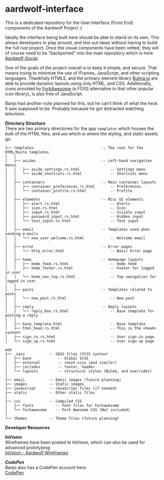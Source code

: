 # aardwolf-interface
This is a dedicated repository for the User Interface (Front End) components of the Aardwolf Project :)

Ideally the interface being built here should be able to stand on its own.  This allows developers to play around, and test out ideas 
without having to build the full rust project.  Once the visual components have been vetted, they will of course need to be "backported" into the main repository
which is here: [Aardwolf-Social](https://github.com/aardwolf-social/aardwolf).
<br />

One of the goals of the project overall is to keep it simple, and secure.  That means trying to minimize the use of iFrames, JavaScript, and other scripting 
languages.  Thankfully HTML5, and the primary element library [Bulma.io](https://bulma.io) are able to provide dynamic layouts using only HTML, and CSS. 
Additionally, icons provided by [ForkAwesome](https://forkawesome.github.io/Fork-Awesome/) (a FOSS alternative to that other popular icon library),
is also free of JavaScript. 
<br />


Banjo had another note planned for this, but he can't think of what the heck it was supposed to be.  Probably because he got distracted watching television.



**Directory Structure**<br />
There are two primary directories for the app `templates` which houses the bulk of the HTML files, and `web` which is where the styling, and static assets go.

```
├── templates                               -- The root for the HTML/Ructe templates
│   │
│   ├── asides                              -- Left-hand navigation menus 
│   │   ├── aside_settings.rs.html              -- Settings menu
│   │   └── aside_shortcuts.rs.html             -- Shortcuts menu
│   │
│   ├── containers                          -- Main container layouts
│   │   ├── container_preferences.rs.html       -- Preferences
│   │   └── container_profile.rs.html           -- Profile 
│   │
│   ├── elements                            -- Misc UI elements
│   │   ├── alert.rs.html                       -- Alerts
│   │   ├── icon.rs.html                        -- Icon
│   │   ├── input.rs.html                       -- Visible input
│   │   ├── password_input.rs.html              -- Hidden input
│   │   └── text_input.rs.html                  -- Text input
│   │
│   ├── email                               -- Templates used when sending e-mails
│   │   └── new_user_welcome.rs.html            -- Welcome email
│   │
│   ├── error                               -- Error pages 
│   │   └── http_error.html                     -- Basic Error page
│   │  
│   ├── home                                -- Homepage layouts
│   │   ├── home_feed.rs.html                   -- Home feed
│   │   ├── home_footer.rs.html                 -- Footer for logged in user
│   │   └── home_nav_top.rs.html                -- Top navigation for logged in user
│   │
│   ├── posts                               -- Templates related to posts
│   │   └── new_post.rs.html                    -- New post
│   │
│   ├── reply                               -- Reply layouts
│   │   └── reply_box.rs.html                   -- Base template for posting a reply 
│   │
│   ├── base_template.html                      -- Base template
│   ├── html_head.rs.html                       -- This is the <head> content
│   ├── sign_in.rs.html                         -- User sign-in page
│   └── sign_up.rs.html                         -- User sign-up page
```

```
web
├── _sass           -- SASS files (SCSS syntax)
│   ├── base            -- Global SCSS 
│   ├── external        -- reset.scss (and similar)
│   ├── includes        -- footer, header
│   └── layouts         -- structural styles (Bulma, and overrides)
│
├── emoji           -- Emoji images (future planning)
├── images          -- Static images
├── javascript      -- JavaScript files (if needed)
├── static          -- Other static files
│
├── css             -- Compiled CSS
│   ├── fonts          -- Font files for Forkawesome
│   └── forkawesome    -- Fork Awesome CSS (Not included)
│
└── themes          -- Theme files (future planning)
```  

**Developer Resources**

***InVision***<br />
Wireframes have been posted to InVision, which can also be used for advanced prototyping:<br />
[InVision - Aardwolf Wireframes](https://invis.io/H3OTASXPMSY)

***CodePen***<br />
Banjo also has a CodePen account here: <br />
[CodePen](https://codepen.io/BanjoFox/)
